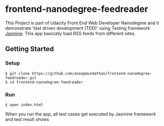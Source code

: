 # frontend-nanodegree-feedreader

This Project is part of Udacity Front End Web Developer Nanodegree and it demonstrate 'test driven development (TDD)' using  Testing framework [Jasmine](http://jasmine.github.io/). This app basically load RSS feeds from different sites.

## Getting Started
### Setup
```
$ git clone https://github.com/anoopmundathan/frontend-nanodegree-feedreader.git
$ cd frontend-nanodegree-feedreader
```
### Run
```
$ open index.html
```
When you run the app, all test cases get executed by Jasmine framework and test result shows
